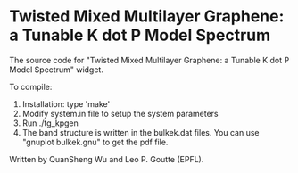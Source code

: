 # Twisted Mixed Multilayer Graphene: a Tunable K dot P Model Spectrum
The source code for "Twisted Mixed Multilayer Graphene: a Tunable K dot P Model Spectrum" widget. 

To compile:
1. Installation: type 'make'
2. Modify system.in file to setup the system parameters
3. Run ./tg_kpgen
4. The band structure is written in the bulkek.dat files. You can use "gnuplot bulkek.gnu" to get the pdf file.

Written by QuanSheng Wu and Leo P. Goutte (EPFL). 
